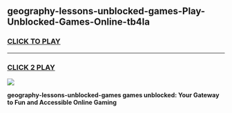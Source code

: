 
## geography-lessons-unblocked-games-Play-Unblocked-Games-Online-tb4la
<h3>
<a href="https://premium76.site?title=geography-lessons-unblocked-games&ref=24A">CLICK TO PLAY</a></h3>
<hr>

<h3>
<a href="https://premium76.site?title=geography-lessons-unblocked-games&ref=24A">CLICK 2 PLAY</a>
  
</h3>

<a href="https://premium76.site?title=geography-lessons-unblocked-games&ref=24A"><img src="https://clearcache.store/games.png"></a>


**geography-lessons-unblocked-games games unblocked: Your Gateway to Fun and Accessible Online Gaming**
